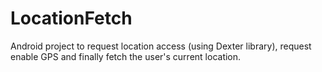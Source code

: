 # LocationFetch
Android project to request location access (using Dexter library), request enable GPS and finally fetch the user's current location.
